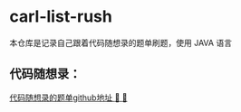 # carl-list-rush
本仓库是记录自己跟着代码随想录的题单刷题，使用 JAVA 语言

## 代码随想录：
[代码随想录的题单github地址 :star2: :love_letter:](https://github.com/Xguihur/leetcode-master)
